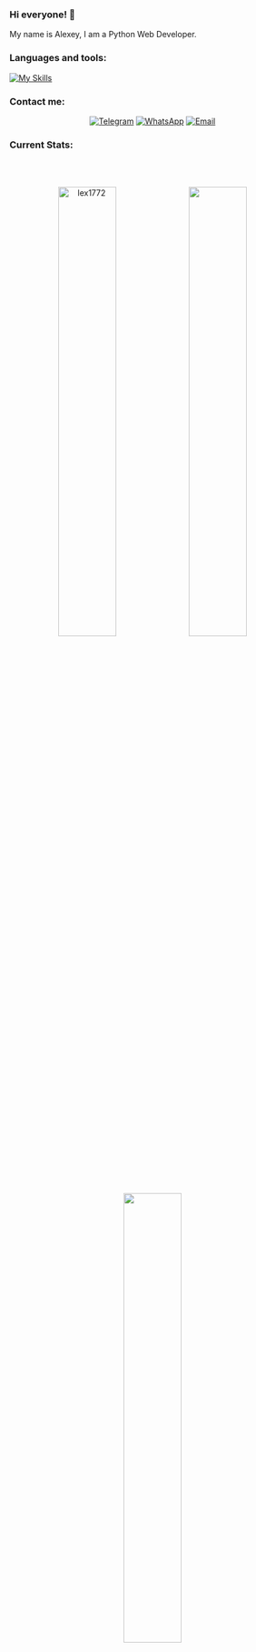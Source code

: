 ### Hi everyone! 👋

My name is Alexey, I am a Python Web Developer. 

### Languages and tools:
[![My Skills](https://skillicons.dev/icons?i=python,html,css,bootstrap,django,redis,postgresql,json)](https://skillicons.dev)

### Contact me:

<p align="center">
  <a href="https://t.me/alexey_romanenkov"><img src="https://img.shields.io/badge/Telegram-blue?logo=Telegram" alt="Telegram"></a>
  <a href="https://wa.me/79036889656"><img src="https://img.shields.io/badge/WhatsApp-dark_green?logo=whatsapp&logoColor=white" alt="WhatsApp"></a>
  <a href="mailto:alexey_romanenkov@mail.ru"><img src="https://img.shields.io/badge/Email-orange?logo=mail.ru" alt="Email"></a>
</p>

### Current Stats:

</br>
</div>
<br />
<p align="center"><img width="45%" src="https://github-readme-streak-stats.herokuapp.com/?user=lex1772&theme=gotham&show_icons=true" alt="lex1772"/>

<img width="45%" src="https://github-readme-stats-ten-gilt.vercel.app/api?username=lex1772&show_icons=true&theme=gotham"/>
</p>

<p align="center"><img  width="45%" src="https://github-readme-stats-ten-gilt.vercel.app/api/top-langs/?username=lex1772&theme=gotham"/>


